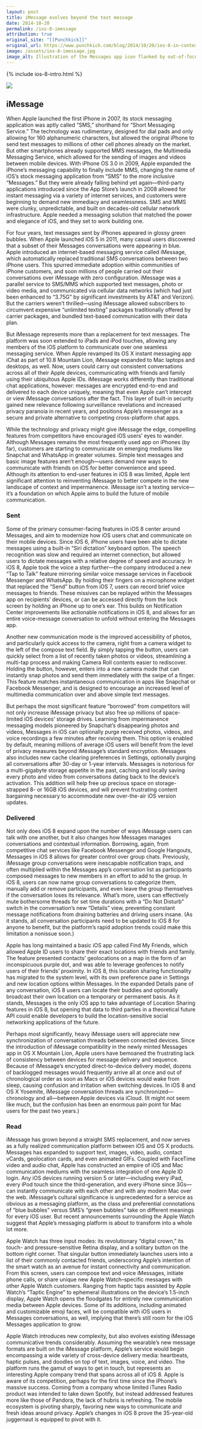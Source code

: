 ```yaml
---
layout: post
title: iMessage evolves beyond the text message
date: 2014-10-20
permalink: /ios-8-imessage
attribution: true
original_site: "[[Punchkick]]"
original_url: https://www.punchkick.com/blog/2014/10/20/ios-8-in-context-imessage-evolves-beyond-the-text-message
image: /assets/ios-8-imessage.jpg
image_alt: Illustration of the Messages app icon flanked by out-of-focus iPhone screenshots, tiled at an isometric angle.
---
```

{% include ios-8-intro.html %}

![](/assets/imessage-phones.png)

## iMessage

When Apple launched the first iPhone in 2007, its stock messaging application was aptly called “SMS,” shorthand for “Short Messaging Service.” The technology was rudimentary, designed for dial pads and only allowing for 160 alphanumeric characters, but allowed the original iPhone to send text messages to millions of other cell phones already on the market. But other smartphones already supported MMS messages, the Multimedia Messaging Service, which allowed for the sending of images and videos between mobile devices. With iPhone OS 3.0 in 2009, Apple expanded the iPhone’s messaging capability to finally include MMS, changing the name of iOS’s stock messaging application from “SMS” to the more inclusive “Messages.” But they were already falling behind yet again—third-party applications introduced since the App Store’s launch in 2008 allowed for instant messaging via a variety of internet services, and customers were beginning to demand new immediacy and seamlessness. SMS and MMS were clunky, unpredictable, and built on decades-old cellular network infrastructure. Apple needed a messaging solution that matched the power and elegance of iOS, and they set to work building one.

For four years, text messages sent by iPhones appeared in glossy green bubbles. When Apple launched iOS 5 in 2011, many casual users discovered that a subset of their Messages conversations were appearing in blue. Apple introduced an internet-based messaging service called iMessage, which automatically replaced traditional SMS conversations between two iPhone users. This spurred immediate adoption within communities of iPhone customers, and soon millions of people carried out their conversations over iMessage with zero configuration. iMessage was a parallel service to SMS/MMS which supported text messages, photo or video media, and communicated via cellular data networks (which had just been enhanced to “3.75G” by significant investments by AT&T and Verizon). But the carriers weren’t thrilled—using iMessage allowed subscribers to circumvent expensive “unlimited texting” packages traditionally offered by carrier packages, and bundled text-based communication with their data plan.

But iMessage represents more than a replacement for text messages. The platform was soon extended to iPads and iPod touches, allowing any members of the iOS platform to communicate over one seamless messaging service. When Apple revamped its OS X instant messaging app iChat as part of 10.8 Mountain Lion, iMessage expanded to Mac laptops and desktops, as well. Now, users could carry out consistent conversations across all of their Apple devices, communicating with friends and family using their ubiquitous Apple IDs. iMessage works differently than traditional chat applications, however: messages are encrypted end-to-end and delivered to each device uniquely, meaning that even Apple can’t intercept or view iMessage conversations after the fact. This layer of built-in security gained new relevance following surveillance revelations and increased privacy paranoia in recent years, and positions Apple’s messenger as a secure and private alternative to competing cross-platform chat apps.

While the technology and privacy might give iMessage the edge, compelling features from competitors have encouraged iOS users’ eyes to wander. Although Messages remains the most frequently used app on iPhones (by far), customers are starting to communicate on emerging mediums like Snapchat and WhatsApp in greater volumes. Simple text messages and basic image features aren’t enough—users demand new ways to communicate with friends on iOS for better convenience and speed. Although its attention to end-user features in iOS 8 was limited, Apple lent significant attention to reinventing iMessage to better compete in the new landscape of context and impermanence. iMessage isn’t a texting service—it’s a foundation on which Apple aims to build the future of mobile communication. 

### Sent

Some of the primary consumer-facing features in iOS 8 center around Messages, and aim to modernize how iOS users chat and communicate on their mobile devices. Since iOS 6, iPhone users have been able to dictate messages using a built-in “Siri dictation” keyboard option. The speech recognition was slow and required an internet connection, but allowed users to dictate messages with a relative degree of speed and accuracy. In iOS 8, Apple took the voice a step further—the company introduced a new “Tap to Talk” feature mirroring similar voice message services in Facebook Messenger and WhatsApp. By holding their fingers on a microphone widget that replaced the “Send” button from iOS 7, users can record brief voice messages to friends. These missives can be replayed within the Messages app on recipients’ devices, or can be accessed directly from the lock screen by holding an iPhone up to one’s ear. This builds on Notification Center improvements like actionable notifications in iOS 8, and allows for an entire voice-message conversation to unfold without entering the Messages app.

Another new communication mode is the improved accessibility of photos, and particularly quick access to the camera, right from a camera widget to the left of the compose text field. By simply tapping the button, users can quickly select from a list of recently taken photos or videos, streamlining a multi-tap process and making Camera Roll contents easier to rediscover. Holding the button, however, enters into a new camera mode that can instantly snap photos and send them immediately with the swipe of a finger. This feature matches instantaneous communication in apps like Snapchat or Facebook Messenger, and is designed to encourage an increased level of multimedia communication over and above simple text messages.

But perhaps the most significant feature “borrowed” from competitors will not only increase iMessage privacy but also free up millions of space-limited iOS devices’ storage drives. Learning from impermanence messaging models pioneered by Snapchat’s disappearing photos and videos, Messages in iOS can optionally purge received photos, videos, and voice recordings a few minutes after receiving them. This option is enabled by default, meaning millions of average iOS users will benefit from the level of privacy measures beyond iMessage’s standard encryption. Messages also includes new cache clearing preferences in Settings, optionally purging all conversations after 30-day or 1-year intervals. Messages is notorious for a multi-gigabyte storage appetite in the past, caching and locally saving every photo and video from conversations dating back to the device’s activation. This addition will help free up precious space on storage-strapped 8- or 16GB iOS devices, and will prevent frustrating content bargaining necessary to accommodate new over-the-air iOS version updates.

### Delivered

Not only does iOS 8 expand upon the number of ways iMessage users can talk with one another, but it also changes how Messages manages conversations and contextual information. Borrowing, again, from competitive chat services like Facebook Messenger and Google Hangouts, Messages in iOS 8 allows for greater control over group chats. Previously, iMessage group conversations were inescapable notification traps, and often multiplied within the Messages app’s conversation list as participants composed messages to new members in an effort to add to the group. In iOS 8, users can now name group conversations to categorize them, manually add or remove participants, and even leave the group themselves if the conversation loses its relevance. What’s more, users can effectively mute bothersome threads for set time durations with a “Do Not Disturb” switch in the conversation’s new “Details” view, preventing constant message notifications from draining batteries and driving users insane. (As it stands, all conversation participants need to be updated to iOS 8 for anyone to benefit, but the platform’s rapid adoption trends could make this limitation a nonissue soon.)

Apple has long maintained a basic iOS app called Find My Friends, which allowed Apple ID users to share their exact locations with friends and family. The feature presented contacts’ geolocations on a map in the form of an inconspicuous purple dot, and was able to leverage geofences to notify users of their friends’ proximity. In iOS 8, this location sharing functionality has migrated to the system level, with its own preference pane in Settings and new location options within Messages. In the expanded Details pane of any conversation, iOS 8 users can locate their buddies and optionally broadcast their own location on a temporary or permanent basis. As it stands, Messages is the only iOS app to take advantage of Location Sharing features in iOS 8, but opening that data to third parties in a theoretical future API could enable developers to build the location-sensitive social networking applications of the future.

Perhaps most significantly, heavy iMessage users will appreciate new synchronization of conversation threads between connected devices. Since the introduction of iMessage compatibility in the newly minted Messages app in OS X Mountain Lion, Apple users have bemoaned the frustrating lack of consistency between devices for message delivery and sequence. Because of iMessage’s encrypted direct-to-device delivery model, dozens of backlogged messages would frequently arrive all at once and out of chronological order as soon as Macs or iOS devices would wake from sleep, causing confusion and irritation when switching devices. In iOS 8 and OS X Yosemite, iMessage conversation threads are synchronized—chronology and all—between Apple devices via iCloud. (It might not seem like much, but the confusion has been an enormous pain point for Mac users for the past two years.)

### Read

iMessage has grown beyond a straight SMS replacement, and now serves as a fully realized communication platform between iOS and OS X products. Messages has expanded to support text, images, video, audio, contact vCards, geolocation cards, and even animated GIFs. Coupled with FaceTime video and audio chat, Apple has constructed an empire of iOS and Mac communication mediums with the seamless integration of one Apple ID login. Any iOS devices running version 5 or later—including every iPad, every iPod touch since the third-generation, and every iPhone since 3Gs—can instantly communicate with each other and with any modern Mac over the web. iMessage’s cultural significance is unprecedented for a service as obvious as a messaging platform, as the class and preferential connotations of “blue bubbles” versus SMS’s “green bubbles” take on different meanings for every iOS user. But recent announcements surrounding the Apple Watch suggest that Apple’s messaging platform is about to transform into a whole lot more.

Apple Watch has three input modes: its revolutionary “digital crown,” its touch- and pressure-sensitive Retina display, and a solitary button on the bottom right corner. That singular button immediately launches users into a list of their commonly contacted friends, underscoring Apple’s intention of the smart watch as an avenue for instant connectivity and communication. From this screen, users can compose text and voice iMessages, initiate phone calls, or share unique new Apple Watch–specific messages with other Apple Watch customers. Ranging from haptic taps assisted by Apple Watch’s “Taptic Engine” to ephemeral illustrations on the device’s 1.5-inch display, Apple Watch opens the floodgates for entirely new communication media between Apple devices. Some of its additions, including animated and customizable emoji faces, will be compatible with iOS users in Messages conversations, as well, implying that there’s still room for the iOS Messages application to grow.

Apple Watch introduces new complexity, but also evolves existing iMessage communicative trends considerably. Assuming the wearable’s new message formats are built on the iMessage platform, Apple’s service would begin encompassing a wide variety of cross-device delivery media: heartbeats, haptic pulses, and doodles on top of text, images, voice, and video. The platform runs the gamut of ways to get in touch, but represents an interesting Apple company trend that spans across all of iOS 8. Apple is aware of its competition, perhaps for the first time since the iPhone’s massive success. Coming from a company whose limited iTunes Radio product was intended to take down Spotify, but instead addressed features more like those of Pandora, the lack of hubris is refreshing. The mobile ecosystem is pivoting sharply, favoring new ways to communicate and fresh ideas around privacy. Apple’s changes in iOS 8 prove the 35-year-old juggernaut is equipped to pivot with it.